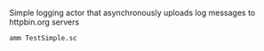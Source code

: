 Simple logging actor that asynchronously uploads log messages to httpbin.org
servers

```bash
amm TestSimple.sc
```
